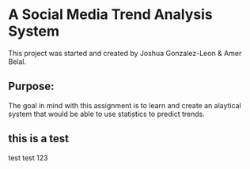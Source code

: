 # A Social Media Trend Analysis System
This project was started and created by Joshua Gonzalez-Leon & Amer Belal. 

## Purpose:
The goal in mind with this assignment is to learn and create an alaytical system that would be able to use statistics to predict trends.


## this is a test 
test test 123 
